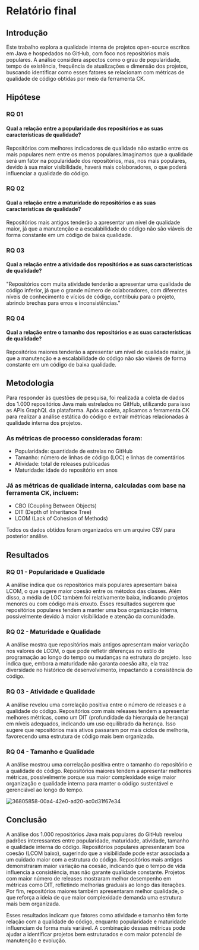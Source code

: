 # Relatório final

## Introdução
Este trabalho explora a qualidade interna de projetos open-source escritos em Java e hospedados no GitHub, com foco nos repositórios mais populares. A análise considera aspectos como o grau de popularidade, tempo de existência, frequência de atualizações e dimensão dos projetos, buscando identificar como esses fatores se relacionam com métricas de qualidade de código obtidas por meio da ferramenta CK.

## Hipótese
### RQ 01
#### Qual a relação entre a popularidade dos repositórios e as suas características de qualidade?
Repositórios com melhores indicadores de qualidade não estarão entre os mais populares nem entre os menos populares.Imaginamos que a qualidade será um fator na popularidade dos repositórios, mas, nos mais populares, devido à sua maior visibilidade, haverá mais colaboradores, o que poderá influenciar a qualidade do código.

### RQ 02
#### Qual a relação entre a maturidade do repositórios e as suas características de qualidade?
Repositórios mais antigos tenderão a apresentar um nível de qualidade maior, já que a manutenção e a escalabilidade do código não são viáveis de forma constante em um código de baixa qualidade.

### RQ 03
#### Qual a relação entre a atividade dos repositórios e as suas características de qualidade?
"Repositórios com muita atividade tenderão a apresentar uma qualidade de código inferior, já que o grande número de colaboradores, com diferentes níveis de conhecimento e vícios de código, contribuiu para o projeto, abrindo brechas para erros e inconsistências."
### RQ 04
#### Qual a relação entre o tamanho dos repositórios e as suas características de qualidade?
Repositórios maiores tenderão a apresentar um nível de qualidade maior, já que a manutenção e a escalabilidade do código não são viáveis de forma constante em um código de baixa qualidade.

## Metodologia
Para responder às questões de pesquisa, foi realizada a coleta de dados dos 1.000 repositórios Java mais estrelados no GitHub, utilizando para isso as APIs GraphQL da plataforma. Após a coleta, aplicamos a ferramenta CK para realizar a análise estática do código e extrair métricas relacionadas à qualidade interna dos projetos.

### As métricas de processo consideradas foram:

- Popularidade: quantidade de estrelas no GitHub
- Tamanho: número de linhas de código (LOC) e linhas de comentários
- Atividade: total de releases publicadas
- Maturidade: idade do repositório em anos

### Já as métricas de qualidade interna, calculadas com base na ferramenta CK, incluem:

- CBO (Coupling Between Objects)
- DIT (Depth of Inheritance Tree)
- LCOM (Lack of Cohesion of Methods)

Todos os dados obtidos foram organizados em um arquivo CSV para posterior análise.
## Resultados

### RQ 01 - Popularidade e Qualidade
A análise indica que os repositórios mais populares apresentam baixa LCOM, o que sugere maior coesão entre os métodos das classes. Além disso, a média de LOC também foi relativamente baixa, indicando projetos menores ou com código mais enxuto. Esses resultados sugerem que repositórios populares tendem a manter uma boa organização interna, possivelmente devido à maior visibilidade e atenção da comunidade.

### RQ 02 - Maturidade e Qualidade
A análise mostra que repositórios mais antigos apresentam maior variação nos valores de LCOM, o que pode refletir diferenças no estilo de programação ao longo do tempo ou mudanças na estrutura do projeto. Isso indica que, embora a maturidade não garanta coesão alta, ela traz diversidade no histórico de desenvolvimento, impactando a consistência do código.

### RQ 03 - Atividade e Qualidade
A análise revelou uma correlação positiva entre o número de releases e a qualidade do código. Repositórios com mais releases tendem a apresentar melhores métricas, como um DIT (profundidade da hierarquia de herança) em níveis adequados, indicando um uso equilibrado da herança. Isso sugere que repositórios mais ativos passaram por mais ciclos de melhoria, favorecendo uma estrutura de código mais bem organizada.

### RQ 04 - Tamanho e Qualidade
A análise mostrou uma correlação positiva entre o tamanho do repositório e a qualidade do código. Repositórios maiores tendem a apresentar melhores métricas, possivelmente porque sua maior complexidade exige maior organização e qualidade interna para manter o código sustentável e gerenciável ao longo do tempo.

![36805858-00a4-42e0-ad20-ac0d31f67e34](https://github.com/user-attachments/assets/4b529eec-fe8a-4a2d-9de0-183ce95841f3)

## Conclusão

A análise dos 1.000 repositórios Java mais populares do GitHub revelou padrões interessantes entre popularidade, maturidade, atividade, tamanho e qualidade interna do código. Repositórios populares apresentaram boa coesão (LCOM baixo), sugerindo que a visibilidade pode estar associada a um cuidado maior com a estrutura do código. Repositórios mais antigos demonstraram maior variação na coesão, indicando que o tempo de vida influencia a consistência, mas não garante qualidade constante. Projetos com maior número de releases mostraram melhor desempenho em métricas como DIT, refletindo melhorias graduais ao longo das iterações. Por fim, repositórios maiores também apresentaram melhor qualidade, o que reforça a ideia de que maior complexidade demanda uma estrutura mais bem organizada.

Esses resultados indicam que fatores como atividade e tamanho têm forte relação com a qualidade do código, enquanto popularidade e maturidade influenciam de forma mais variável. A combinação dessas métricas pode ajudar a identificar projetos bem estruturados e com maior potencial de manutenção e evolução.
